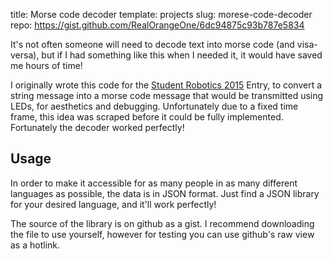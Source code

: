 title: Morse code decoder
template: projects
slug: morese-code-decoder
repo: https://gist.github.com/RealOrangeOne/6dc94875c93b787e5834

It's not often someone will need to decode text into morse code (and visa-versa), but if I had something like this when I needed it, it would have saved me hours of time!

I originally wrote this code for the [Student Robotics 2015](/robotics/2015/) Entry, to convert a string message into a morse code message that would be transmitted using LEDs, for aesthetics and debugging. Unfortunately due to a fixed time frame, this idea was scraped before it could be fully implemented. Fortunately the decoder worked perfectly!

## Usage

In order to make it accessible for as many people in as many different languages as possible, the data is in JSON format. Just find a JSON library for your desired language, and it'll work perfectly!

The source of the library is on github as a gist. I recommend downloading the file to use yourself, however for testing you can use github's raw view as a hotlink.


<script src="https://gist.github.com/RealOrangeOne/6dc94875c93b787e5834.js"></script>
